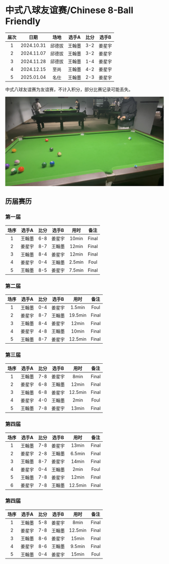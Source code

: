 # 中式八球友谊赛/Chinese 8-Ball Friendly

| 届次 | 日期        | 场地  | 选手A  | 比分 | 选手B  |
| :--: | :--------: | :---: | :----: | :-: | :----: |
| 1    | 2024.10.31 | 邱德拔 | 王翰墨 | 3-2 | 姜星宇 |
| 2    | 2024.11.07 | 邱德拔 | 王翰墨 | 3-2 | 姜星宇 |
| 3    | 2024.11.28 | 邱德拔 | 王翰墨 | 1-4 | 姜星宇 |
| 4    | 2024.12.15 | 至尚   | 王翰墨 | 4-2 | 姜星宇 |
| 5    | 2025.01.04 | 名仕   | 王翰墨 | 2-3 | 姜星宇 |

中式八球友谊赛为友谊赛，不计入积分，部分比赛记录可能丢失。

![](./img/chinese_8-ball_friendly.jpg)

## 历届赛历

### 第一届

| 场序 | 选手A  | 比分 | 选手B  | 用时   | 备注  |
| :--: | :----: | :-: | :----: | :---: | :---: |
| 1    | 王翰墨 | 6-8 | 姜星宇 | 10min  | Final |
| 2    | 姜星宇 | 8-7 | 王翰墨 | 12min  | Final |
| 3    | 王翰墨 | 8-4 | 姜星宇 | 12min  | Final |
| 4    | 姜星宇 | 0-4 | 王翰墨 | 2.5min | Foul  |
| 5    | 王翰墨 | 8-5 | 姜星宇 | 7.5min | Final |

### 第二届

| 场序 | 选手A  | 比分 | 选手B  | 用时    | 备注  |
| :--: | :----: | :-: | :----: | :----: | :---: |
| 1    | 王翰墨 | 0-4 | 姜星宇 | 1.5min  | Foul  |
| 2    | 姜星宇 | 8-7 | 王翰墨 | 19.5min | Final |
| 3    | 王翰墨 | 8-4 | 姜星宇 | 12min   | Final |
| 4    | 姜星宇 | 4-8 | 王翰墨 | 10min   | Final |
| 5    | 王翰墨 | 8-7 | 姜星宇 | 12.5min | Final |

### 第三届

| 场序 | 选手A  | 比分 | 选手B  | 用时    | 备注  |
| :--: | :----: | :-: | :----: | :----: | :---: |
| 1    | 王翰墨 | 7-8 | 姜星宇 | 8min    | Final |
| 2    | 姜星宇 | 6-8 | 王翰墨 | 12min   | Final |
| 3    | 王翰墨 | 6-8 | 姜星宇 | 12.5min | Final |
| 4    | 姜星宇 | 4-0 | 王翰墨 | 2min    | Foul  |
| 5    | 王翰墨 | 7-8 | 姜星宇 | 13min   | Final |

### 第四届

| 场序 | 选手A  | 比分 | 选手B  | 用时    | 备注  |
| :--: | :----: | :-: | :----: | :----: | :---: |
| 1    | 王翰墨 | 7-8 | 姜星宇 | 13min   | Final |
| 2    | 姜星宇 | 2-8 | 王翰墨 | 6.5min  | Final |
| 3    | 王翰墨 | 8-7 | 姜星宇 | 14min   | Final |
| 4    | 姜星宇 | 0-4 | 王翰墨 | 2min    | Foul  |
| 5    | 王翰墨 | 7-8 | 姜星宇 | 12min   | Final |
| 6    | 姜星宇 | 7-8 | 王翰墨 | 12.5min | Final |

### 第四届

| 场序 | 选手A  | 比分 | 选手B  | 用时    | 备注  |
| :--: | :----: | :-: | :----: | :----: | :---: |
| 1    | 王翰墨 | 5-8 | 姜星宇 | 8min    | Final |
| 2    | 姜星宇 | 7-8 | 王翰墨 | 12.5min | Final |
| 3    | 王翰墨 | 8-6 | 姜星宇 | 15min   | Final |
| 4    | 姜星宇 | 8-6 | 王翰墨 | 9.5min  | Final |
| 5    | 王翰墨 | 0-4 | 姜星宇 | 15min   | Foul  |